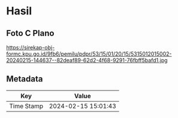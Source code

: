 # Hasil

## Foto C Plano

https://sirekap-obj-formc.kpu.go.id/9fb6/pemilu/pdpr/53/15/01/20/15/5315012015002-20240215-144637--82deaf89-62d2-4f68-9291-76fbff5bafd1.jpg


## Metadata

| Key        | Value               |
| ---------- | ------------------- |
| Time Stamp | 2024-02-15 15:01:43 |



